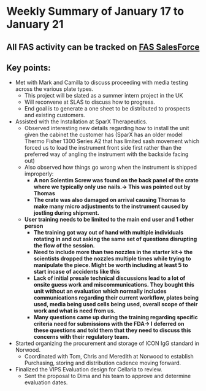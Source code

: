 # Weekly Summary of January 17 to January 21

## All FAS activity can be tracked on [FAS SalesForce](https://solentim.lightning.force.com/lightning/page/home)

## Key points:
- Met with Mark and Camilla to discuss proceeding with media testing across the various plate types.
  - This project will be slated as a summer intern project in the UK
  - Will reconvene at SLAS to discuss how to progress.
  - End goal is to generate a one sheet to be distributed to prospects and existing customers.
- Assisted with the Installation at SparX Therapeutics.
  - Observed interesting new details regarding how to install the unit given the cabinet the customer has (SparX has an older model Thermo Fisher 1300 Series A2 that has limited sash movement which forced us to load the instrument front side first rather than the preferred way of angling the instrument with the backside facing out)
  - Also observed how things go wrong when the instrument is shipped improperly:
    - **A non Solentim Screw was found on the back panel of the crate where we typically only use nails.-> This was pointed out by Thomas**
    - **The crate was also damaged on arrival causing Thomas to make many micro adjustments to the instrument caused by jostling during shipment.**
  - **User training needs to be limited to the main end user and 1 other person**
    - **The training got way out of hand with multiple individuals rotating in and out asking the same set of questions disrupting the flow of the session.**
    - **Need to include more than two nozzles in the starter kit-> the scientists dropped the nozzles multiple times while trying to manipulate the piece.  Might be worth including at least 5 to start incase of accidents like this**
    - **Lack of initial presale technical discussions lead to a lot of onsite guess work and miscommunications.  They bought this unit without an evaluation which normally includes communications  regarding their current workflow, plates being used, media being used cells being used, overall scope of their work and what is need from us.**
    - **Many questions came up during the training regarding specific criteria need for submissions with the FDA-> I deferred on these questions and told them that they need to discuss this concerns with their regulatory team.**
- Started organizing the procurement and storage of ICON IgG standard in Norwood.
  - Coordinated with Tom, Chris and Meredith at Norwood to establish Purchasing, storing and distribution cadence moving forward.
- Finalized the VIPS Evaluation design for Cellaria to review.
  - Sent the proposal to Dima and his team to approve and determine evaluation dates.
